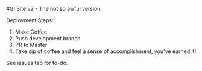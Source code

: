 #GI Site v2 - The not so awful version.

Deployment Steps:

1. Make Coffee
2. Push development branch
3. PR to Master
4. Take sip of coffee and feel a sense of accomplishment, you've earned it!

See issues tab for to-do.